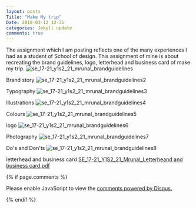 ```yaml
---
layout: posts
Title: "Make My trip"
Date: 2018-03-12 12-35
categories: Jekyll update
comments: true
---
```




The assignment which I am posting reflects one of the many experiences I had as a student of School of design.
This assignment of mine is about recreating the brand guidelines, logo, letterhead and business card of make my trip.
![se_17-21_y1s2_21_mrunal_brandguidelines](https://user-images.githubusercontent.com/36836512/37871449-adf37db6-300b-11e8-89d8-c9a3b8a5e368.jpg)

Brand story
![se_17-21_y1s2_21_mrunal_brandguidelines2](https://user-images.githubusercontent.com/36836512/37871509-02ca96ac-300d-11e8-9536-ed0d2cca9de8.jpg)

Typography
![se_17-21_y1s2_21_mrunal_brandguidelines3](https://user-images.githubusercontent.com/36836512/37871516-24135290-300d-11e8-9175-8f2b404671c2.jpg)

Illustrations
![se_17-21_y1s2_21_mrunal_brandguidelines4](https://user-images.githubusercontent.com/36836512/37871519-3ea7569c-300d-11e8-9bf1-f991130de636.jpg)

Colours
![se_17-21_y1s2_21_mrunal_brandguidelines5](https://user-images.githubusercontent.com/36836512/37871527-57a48fa2-300d-11e8-8545-28ff6216aa0f.jpg)

logo
![se_17-21_y1s2_21_mrunal_brandguidelines6](https://user-images.githubusercontent.com/36836512/37871535-77fb8346-300d-11e8-9860-58f4baf2c49d.jpg)

Photography
![se_17-21_y1s2_21_mrunal_brandguidelines7](https://user-images.githubusercontent.com/36836512/37871537-915179cc-300d-11e8-9f63-2205eaaf8845.jpg)

Do's and Don'ts
![se_17-21_y1s2_21_mrunal_brandguidelines8](https://user-images.githubusercontent.com/36836512/37871542-aed136e0-300d-11e8-8375-aa626e3d3675.jpg)

letterhead and business card
[SE_17-21_Y1S2_21_Mrunal_Letterheand and business card.pdf](https://github.com/Mrunal28/mrunal28.github.io/files/1846202/SE_17-21_Y1S2_21_Mrunal_Letterheand.and.business.card.pdf)




{% if page.comments %}
<div id="disqus_thread"></div>
<script>

/**
*  RECOMMENDED CONFIGURATION VARIABLES: EDIT AND UNCOMMENT THE SECTION BELOW TO INSERT DYNAMIC VALUES FROM YOUR PLATFORM OR CMS.
*  LEARN WHY DEFINING THESE VARIABLES IS IMPORTANT: https://disqus.com/admin/universalcode/#configuration-variables*/
/*
var disqus_config = function () {
this.page.url = PAGE_URL;  // Replace PAGE_URL with your page's canonical URL variable
this.page.identifier = PAGE_IDENTIFIER; // Replace PAGE_IDENTIFIER with your page's unique identifier variable
};
*/
(function() { // DON'T EDIT BELOW THIS LINE
var d = document, s = d.createElement('script');
s.src = 'https://mrunal28-github-io.disqus.com/embed.js';
s.setAttribute('data-timestamp', +new Date());
(d.head || d.body).appendChild(s);
})();
</script>
<noscript>Please enable JavaScript to view the <a href="https://disqus.com/?ref_noscript">comments powered by Disqus.</a></noscript>


 {% endif %}
